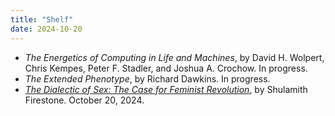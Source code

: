 ```yaml
---
title: "Shelf"
date: 2024-10-20
---
```


- *The Energetics of Computing in Life and Machines*, by David H. Wolpert, Chris Kempes, Peter F. Stadler, and Joshua A. Crochow. In progress. 
- *The Extended Phenotype*, by Richard Dawkins. In progress. 
- *[The Dialectic of Sex: The Case for Feminist Revolution](/dialectic-of-sex)*, by Shulamith Firestone. October 20, 2024.
